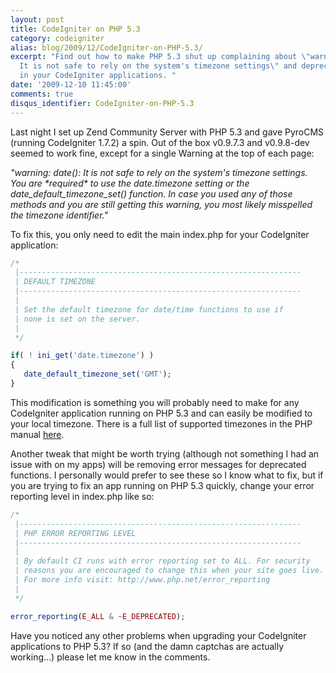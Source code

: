 ```yaml
---
layout: post
title: CodeIgniter on PHP 5.3
category: codeigniter
alias: blog/2009/12/CodeIgniter-on-PHP-5.3/
excerpt: "Find out how to make PHP 5.3 shut up complaining about \"warning: date():
  It is not safe to rely on the system's timezone settings\" and deprecated functions
  in your CodeIgniter applications. "
date: '2009-12-10 11:45:00'
comments: true
disqus_identifier: CodeIgniter-on-PHP-5.3
---
```


Last night I set up Zend Community Server with PHP 5.3 and gave PyroCMS (running CodeIgniter 1.7.2) a spin. Out of the box v0.9.7.3 and v0.9.8-dev seemed to work fine, except for a single Warning at the top of each page:

_"warning: date(): It is not safe to rely on the system's timezone settings. You are \*required\* to use the date.timezone setting or the date\_default\_timezone\_set() function. In case you used any of those methods and you are still getting this warning, you most likely misspelled the timezone identifier."_

To fix this, you only need to edit the main index.php for your CodeIgniter application:

~~~php
/*
 |---------------------------------------------------------------
 | DEFAULT TIMEZONE
 |---------------------------------------------------------------
 |
 | Set the default timezone for date/time functions to use if
 | none is set on the server.
 |
 */

if( ! ini_get('date.timezone') )
{
   date_default_timezone_set('GMT');
}
~~~

This modification is something you will probably need to make for any CodeIgniter application running on PHP 5.3 and can easily be modified to your local timezone. There is a full list of supported timezones in the PHP manual [here](http://uk2.php.net/manual/en/timezones.php "Full list of supported timezones in PHP").

Another tweak that might be worth trying (although not something I had an issue with on my apps) will be removing error messages for deprecated functions. I personally would prefer to see these so I know what to fix, but if you are trying to fix an app running on PHP 5.3 quickly, change your error reporting level in index.php like so:

~~~php
/*
 |---------------------------------------------------------------
 | PHP ERROR REPORTING LEVEL
 |---------------------------------------------------------------
 |
 | By default CI runs with error reporting set to ALL. For security
 | reasons you are encouraged to change this when your site goes live.
 | For more info visit: http://www.php.net/error_reporting
 |
 */

error_reporting(E_ALL & ~E_DEPRECATED);
~~~

Have you noticed any other problems when upgrading your CodeIgniter applications to PHP 5.3? If so (and the damn captchas are actually working...) please let me know in the comments.
